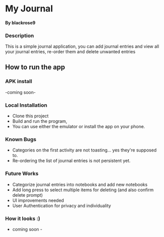 # My Journal
#### By blackrose9

### Description
This is a simple journal application, you can add journal entries and view all your journal entries, re-order them and delete unwanted entries

## How to run the app
### APK install
-coming soon-

### Local Installation
- Clone this project 
- Build and run the program, 
- You can use either the emulator or install the app on your phone.

### Known Bugs
* Categories on the first activity are not toasting... yes they're supposed to.
* Re-ordering the list of journal entries is not persistent yet.

### Future Works
* Categorize journal entries into notebooks and add new notebooks
* Add  long press to select multiple items for deleting (and also confirm delete prompt)
* UI improvements needed
* User Authentication for privacy and individuality

### How it looks :)
- coming soon -